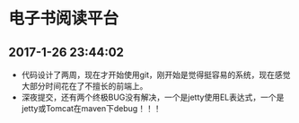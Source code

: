 # 电子书阅读平台


## 2017-1-26 23:44:02
- 代码设计了两周，现在才开始使用git，刚开始是觉得挺容易的系统，现在感觉大部分时间花在了不擅长的前端上。
- 深夜提交，还有两个终极BUG没有解决，一个是jetty使用EL表达式，一个是jetty或Tomcat在maven下debug！！！

